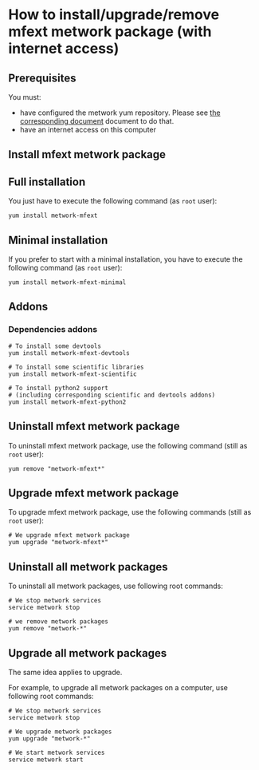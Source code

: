 # How to install/upgrade/remove mfext metwork package (with internet access)

[//]: # (automatically generated from https://github.com/metwork-framework/resources/blob/master/cookiecutter/_%7B%7Bcookiecutter.repo%7D%7D/.metwork-framework/install_a_metwork_package.md)

## Prerequisites

You must:

- have configured the metwork yum repository. Please see [the corresponding document](configure_metwork_repo.md) document to do that.
- have an internet access on this computer

## Install mfext metwork package

## Full installation

You just have to execute the following command (as `root` user):

```
yum install metwork-mfext
```

## Minimal installation

If you prefer to start with a minimal installation, you have to execute the following command
(as `root` user):

```
yum install metwork-mfext-minimal
```

## Addons

### Dependencies addons

```
# To install some devtools
yum install metwork-mfext-devtools

# To install some scientific libraries
yum install metwork-mfext-scientific

# To install python2 support
# (including corresponding scientific and devtools addons)
yum install metwork-mfext-python2
```







## Uninstall mfext metwork package


To uninstall mfext metwork package, use the following command (still as `root` user):



```
yum remove "metwork-mfext*"
```

## Upgrade mfext metwork package

To upgrade mfext metwork package, use the following commands (still as `root` user):



```
# We upgrade mfext metwork package
yum upgrade "metwork-mfext*"
```



## Uninstall all metwork packages

To uninstall all metwork packages, use following root commands:

```
# We stop metwork services
service metwork stop

# we remove metwork packages
yum remove "metwork-*"
```

## Upgrade all metwork packages

The same idea applies to upgrade.

For example, to upgrade all metwork packages on a computer, use following root commands:

```
# We stop metwork services
service metwork stop

# We upgrade metwork packages
yum upgrade "metwork-*"

# We start metwork services
service metwork start
```
